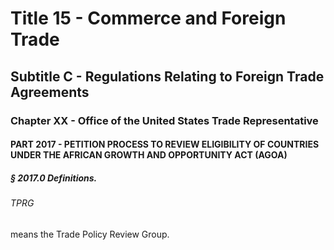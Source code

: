 
# Title 15 - Commerce and Foreign Trade
## Subtitle C - Regulations Relating to Foreign Trade Agreements
### Chapter XX - Office of the United States Trade Representative
#### PART 2017 - PETITION PROCESS TO REVIEW ELIGIBILITY OF COUNTRIES UNDER THE AFRICAN GROWTH AND OPPORTUNITY ACT (AGOA)
##### § 2017.0 Definitions.
###### TPRG

means the Trade Policy Review Group.

